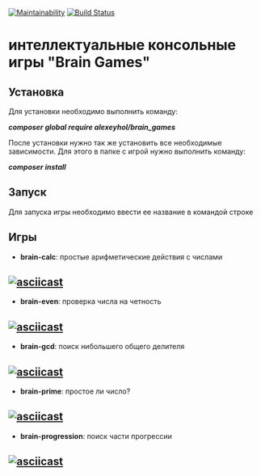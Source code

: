 [![Maintainability](https://api.codeclimate.com/v1/badges/7512a0d19e2bc2983ade/maintainability)](https://codeclimate.com/github/alexeyhol/php-project-lvl1/maintainability)
[![Build Status](https://travis-ci.org/alexeyhol/php-project-lvl1.svg?branch=master)](https://travis-ci.org/alexeyhol/php-project-lvl1)


# интеллектуальные консольные игры "Brain Games"

## Установка

Для установки необходимо выполнить команду: 

**_composer global require alexeyhol/brain_games_**

После установки нужно так же установить все необходимые зависимости. Для этого в папке с игрой нужно выполнить команду: 

**_composer install_**

## Запуск

Для запуска игры необходимо ввести ее название в командой строке

## Игры

* **brain-calc**: простые арифметические действия с числами
  
[![asciicast](https://asciinema.org/a/NIwwME33kQNbt6JBsqQTiRGn5.svg)](https://asciinema.org/a/NIwwME33kQNbt6JBsqQTiRGn5)
------------------------------------------------------------------------------------------------------------------------
* **brain-even**: проверка числа на четность
  
[![asciicast](https://asciinema.org/a/zB8rYs7tAVLrvzqWtjaHguHW3.svg)](https://asciinema.org/a/zB8rYs7tAVLrvzqWtjaHguHW3)
------------------------------------------------------------------------------------------------------------------------
* **brain-gcd**: поиск нибольшего общего делителя
  
[![asciicast](https://asciinema.org/a/DLjB9792OBJQpReGyd0UxMATi.svg)](https://asciinema.org/a/DLjB9792OBJQpReGyd0UxMATi)
-----------------------------------------------------------------------------------------------------------------------
* **brain-prime**: простое ли число?
  
[![asciicast](https://asciinema.org/a/nakJu7mEFwu8MAifxa1BEdtJO.svg)](https://asciinema.org/a/nakJu7mEFwu8MAifxa1BEdtJO)
-----------------------------------------------------------------------------------------------------------------------
* **brain-progression**: поиск части прогрессии
  
[![asciicast](https://asciinema.org/a/sUueYyJjJBIPIeW30eFyoAcAs.svg)](https://asciinema.org/a/sUueYyJjJBIPIeW30eFyoAcAs)
-----------------------------------------------------------------------------------------------------------------------








